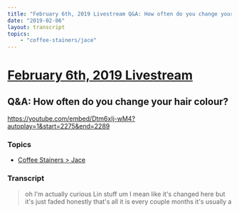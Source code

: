 ```yaml
---
title: "February 6th, 2019 Livestream Q&A: How often do you change your hair colour?"
date: "2019-02-06"
layout: transcript
topics:
    - "coffee-stainers/jace"
---
```

# [February 6th, 2019 Livestream](../2019-02-06.md)
## Q&A: How often do you change your hair colour?
https://youtube.com/embed/Dtm6xIj-wM4?autoplay=1&start=2275&end=2289

### Topics
* [Coffee Stainers > Jace](../topics/coffee-stainers/jace.md)

### Transcript

> oh I'm actually curious Lin stuff um I mean like it's changed here but it's just faded honestly that's all it is every couple months it's usually a
